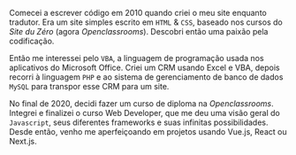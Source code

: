 <!-- **Tradução**. **Criação**. **Comunicação**. Eis os termos que melhor definem o meu trabalho. Seja **tradução de textos**, **elaboração de catálogos**, **redação do código** de um website, tudo isso implica a **tradução** – de uma necessidade, um pedido ou até um desejo – e a **criação de um resultado**. Et tudo isso participa da **comunicação entre as pessoas**. É isso que é a minha atividade e é isso que me anima. -->
Comecei a escrever código em 2010 quando criei o meu site enquanto tradutor. Era um site simples escrito em `HTML` & `CSS`, baseado nos cursos do _Site du Zéro_ (agora _Openclassrooms_). Descobri então uma paixão pela codificação.

Então me interessei pelo `VBA`, a linguagem de programação usada nos aplicativos do Microsoft Office. Criei um CRM usando Excel e VBA, depois recorri à linguagem `PHP` e ao sistema de gerenciamento de banco de dados `MySQL` para transpor esse CRM para um site.

No final de 2020, decidi fazer um curso de diploma na _Openclassrooms_. Integrei e finalizei o curso Web Developer, que me deu uma visão geral do `Javascript`, seus diferentes frameworks e suas infinitas possibilidades. Desde então, venho me aperfeiçoando em projetos usando Vue.js, React ou Next.js.